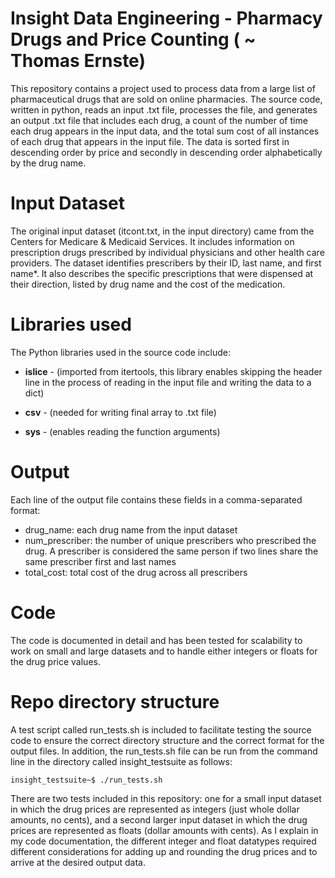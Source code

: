 # Insight Data Engineering - Pharmacy Drugs and Price Counting ( ~ Thomas Ernste)

This repository contains a project used to process data from a large list of pharmaceutical drugs that are sold on online pharmacies. The source code, written in python, reads an input .txt file, processes the file, and generates an output .txt file that includes each drug, a count of the number of time each drug appears in the input data, and the total sum cost of all instances of each drug that appears in the input file. The data is sorted first in descending order by price and secondly in descending order alphabetically by the drug name.



# Input Dataset

The original input dataset (itcont.txt, in the input directory) came from the Centers for Medicare & Medicaid Services. It includes information on prescription drugs prescribed by individual physicians and other health care providers. The dataset identifies prescribers by their ID, last name, and first name*. It also describes the specific prescriptions that were dispensed at their direction, listed by drug name and the cost of the medication.



# Libraries used

The Python libraries used in the source code include:

- **islice** - (imported from itertools, this library enables skipping the header line in the process of reading in the input file and writing the data to a dict)

- **csv** - (needed for writing final array to .txt file)

- **sys** - (enables reading the function arguments)



# Output

Each line of the output file contains these fields in a comma-separated format:

- drug_name: each drug name from the input dataset
- num_prescriber: the number of unique prescribers who prescribed the drug. A prescriber is considered the same person if two lines share the same prescriber first and last names
- total_cost: total cost of the drug across all prescribers



# Code

The code is documented in detail and has been tested for scalability to work on small and large datasets and to handle either integers or floats for the drug price values.


# Repo directory structure

A test script called run_tests.sh is included to facilitate testing the source code to ensure the correct directory structure and the correct format for the output files. In addition, the run_tests.sh file can be run from the command line in the directory called insight_testsuite as follows:

`insight_testsuite~$ ./run_tests.sh`

There are two tests included in this repository: one for a small input dataset in which the drug prices are represented as integers (just whole dollar amounts, no cents), and a second larger input dataset in which the drug prices are represented as floats (dollar amounts with cents). As I explain in my code documentation, the different integer and float datatypes required different considerations for adding up and rounding the drug prices and to arrive at the desired output data.
